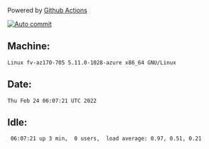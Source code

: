 Powered by [Github Actions](https://github.com/features/actions)

[![Auto commit](https://github.com/gyfary/workstation/workflows/Auto%20commit/badge.svg)](https://github.com/gyfary/workstation/actions?query=workflow%3A%22Auto+commit%22)

## Machine:
```
Linux fv-az170-705 5.11.0-1028-azure x86_64 GNU/Linux
```
## Date:
```
Thu Feb 24 06:07:21 UTC 2022
```
## Idle:
```
 06:07:21 up 3 min,  0 users,  load average: 0.97, 0.51, 0.21
```
